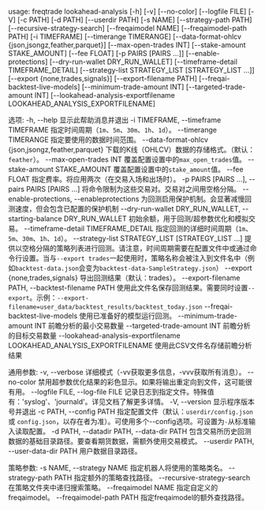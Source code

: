 usage: freqtrade lookahead-analysis [-h] [-v] [--no-color] [--logfile FILE]
                                    [-V] [-c PATH] [-d PATH] [--userdir PATH]
                                    [-s NAME] [--strategy-path PATH]
                                    [--recursive-strategy-search]
                                    [--freqaimodel NAME]
                                    [--freqaimodel-path PATH] [-i TIMEFRAME]
                                    [--timerange TIMERANGE]
                                    [--data-format-ohlcv {json,jsongz,feather,parquet}]
                                    [--max-open-trades INT]
                                    [--stake-amount STAKE_AMOUNT]
                                    [--fee FLOAT] [-p PAIRS [PAIRS ...]]
                                    [--enable-protections]
                                    [--dry-run-wallet DRY_RUN_WALLET]
                                    [--timeframe-detail TIMEFRAME_DETAIL]
                                    [--strategy-list STRATEGY_LIST [STRATEGY_LIST ...]]
                                    [--export {none,trades,signals}]
                                    [--export-filename PATH]
                                    [--freqai-backtest-live-models]
                                    [--minimum-trade-amount INT]
                                    [--targeted-trade-amount INT]
                                    [--lookahead-analysis-exportfilename LOOKAHEAD_ANALYSIS_EXPORTFILENAME]

选项:
  -h, --help            显示此帮助消息并退出
  -i TIMEFRAME, --timeframe TIMEFRAME
                        指定时间周期（`1m`、`5m`、`30m`、`1h`、`1d`）。
  --timerange TIMERANGE
                        指定要使用的数据时间范围。
  --data-format-ohlcv {json,jsongz,feather,parquet}
                        下载的K线（OHLCV）数据的存储格式。（默认：`feather`）。
  --max-open-trades INT
                        覆盖配置设置中的`max_open_trades`值。
  --stake-amount STAKE_AMOUNT
                        覆盖配置设置中的`stake_amount`值。
  --fee FLOAT           指定费率。将应用两次（在交易入场和出场时）。
  -p PAIRS [PAIRS ...], --pairs PAIRS [PAIRS ...]
                        将命令限制为这些交易对。交易对之间用空格分隔。
  --enable-protections, --enableprotections
                        为回测启用保护机制。会显著减慢回测速度，但会包含已配置的保护机制
  --dry-run-wallet DRY_RUN_WALLET, --starting-balance DRY_RUN_WALLET
                        初始余额，用于回测/超参数优化和模拟交易。
  --timeframe-detail TIMEFRAME_DETAIL
                        指定回测的详细时间周期（`1m`、`5m`、`30m`、`1h`、`1d`）。
  --strategy-list STRATEGY_LIST [STRATEGY_LIST ...]
                        提供以空格分隔的策略列表进行回测。请注意，时间周期需要在配置文件中或通过命令行设置。当与`--export trades`一起使用时，策略名称会被注入到文件名中（例如`backtest-data.json`会变为`backtest-data-SampleStrategy.json`）
  --export {none,trades,signals}
                        导出回测结果（默认：trades）。
  --export-filename PATH, --backtest-filename PATH
                        使用此文件名保存回测结果。需要同时设置`--export`。示例：`--export-filename=user_data/backtest_results/backtest_today.json`
  --freqai-backtest-live-models
                        使用已准备好的模型运行回测。
  --minimum-trade-amount INT
                        前瞻分析的最小交易数量
  --targeted-trade-amount INT
                        前瞻分析的目标交易数量
  --lookahead-analysis-exportfilename LOOKAHEAD_ANALYSIS_EXPORTFILENAME
                        使用此CSV文件名存储前瞻分析结果

通用参数:
  -v, --verbose         详细模式（-vv获取更多信息，-vvv获取所有消息）。
  --no-color            禁用超参数优化结果的彩色显示。如果将输出重定向到文件，这可能很有用。
  --logfile FILE, --log-file FILE
                        记录日志到指定文件。特殊值有：'syslog'、'journald'。详见文档了解更多详情。
  -V, --version         显示程序版本号并退出
  -c PATH, --config PATH
                        指定配置文件（默认：`userdir/config.json` 或 `config.json`，以存在者为准）。可使用多个--config选项。可设置为`-`从标准输入读取配置。
  -d PATH, --datadir PATH, --data-dir PATH
                        包含交易所历史回测数据的基础目录路径。要查看期货数据，需额外使用交易模式。
  --userdir PATH, --user-data-dir PATH
                        用户数据目录路径。

策略参数:
  -s NAME, --strategy NAME
                        指定机器人将使用的策略类名。
  --strategy-path PATH  指定额外的策略查找路径。
  --recursive-strategy-search
                        在策略文件夹中递归搜索策略。
  --freqaimodel NAME    指定自定义的freqaimodel。
  --freqaimodel-path PATH
                        指定freqaimodel的额外查找路径。